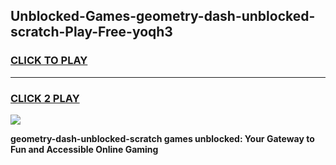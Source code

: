 
## Unblocked-Games-geometry-dash-unblocked-scratch-Play-Free-yoqh3
<h3>
<a href="https://premium76.site?title=geometry-dash-unblocked-scratch&ref=12A">CLICK TO PLAY</a></h3>
<hr>

<h3>
<a href="https://premium76.site?title=geometry-dash-unblocked-scratch&ref=12A">CLICK 2 PLAY</a>
  
</h3>

<a href="https://premium76.site?title=geometry-dash-unblocked-scratch&ref=12A"><img src="https://clearcache.store/games.png"></a>


**geometry-dash-unblocked-scratch games unblocked: Your Gateway to Fun and Accessible Online Gaming**
